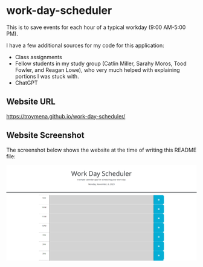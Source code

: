 # work-day-scheduler
This is to save events for each hour of a typical workday (9:00 AM-5:00 PM).

I have a few additional sources for my code for this application:
- Class assignments
- Fellow students in my study group (Catlin Miller, Sarahy Moros, Tood Fowler, and Reagan Lowe), who very much helped with explaining portions I was stuck with.
- ChatGPT

## Website URL

https://troymena.github.io/work-day-scheduler/

## Website Screenshot

The screenshot below shows the website at the time of writing this README file:

![website screenshot](./assets/images/website-screenshot.png)